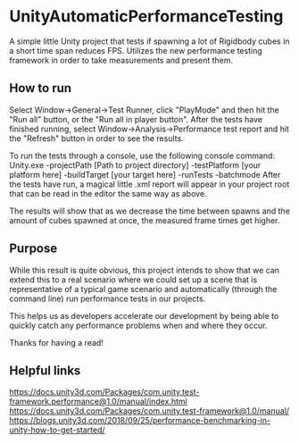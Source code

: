 # UnityAutomaticPerformanceTesting
A simple little Unity project that tests if spawning a lot of Rigidbody cubes in a short time span reduces FPS.
Utilizes the new performance testing framework in order to take measurements and present them.

## How to run
Select Window->General->Test Runner, click "PlayMode" and then hit the "Run all" button, or the "Run all in player button".
After the tests have finished running, select Window->Analysis->Performance test report and hit the "Refresh" button in order to see the results.

To run the tests through a console, use the following console command:
Unity.exe -projectPath [Path to project directory] -testPlatform [your platform here] -buildTarget [your target here] -runTests -batchmode
After the tests have run, a magical little .xml report will appear in your project root that can be read in the editor the same way as above.

The results will show that as we decrease the time between spawns and the amount of cubes spawned at once, the measured
frame times get higher.

## Purpose
While this result is quite obvious, this project intends to show that we can extend this to a real scenario where
we could set up a scene that is representative of a typical game scenario and automatically (through the command line) run performance tests in our projects.

This helps us as developers accelerate our development by being able to quickly catch any performance problems when and where they occur.

Thanks for having a read!

## Helpful links
https://docs.unity3d.com/Packages/com.unity.test-framework.performance@1.0/manual/index.html
https://docs.unity3d.com/Packages/com.unity.test-framework@1.0/manual/
https://blogs.unity3d.com/2018/09/25/performance-benchmarking-in-unity-how-to-get-started/
